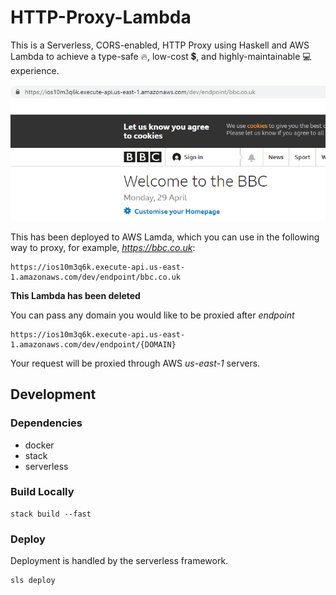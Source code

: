 # HTTP-Proxy-Lambda

This is a Serverless, CORS-enabled, HTTP Proxy using Haskell and AWS Lambda to achieve a type-safe :fire:, low-cost :heavy_dollar_sign:, and highly-maintainable :computer: experience. 

![screenshot](https://github.com/chris-bacon/http-proxy-lambda/blob/master/proxy_screenshot.PNG?raw=true)

This has been deployed to AWS Lamda, which you can use in the following way to proxy, for example, _https://bbc.co.uk_:

```
https://ios10m3q6k.execute-api.us-east-1.amazonaws.com/dev/endpoint/bbc.co.uk
```

**This Lambda has been deleted**

You can pass any domain you would like to be proxied after _endpoint_

```
https://ios10m3q6k.execute-api.us-east-1.amazonaws.com/dev/endpoint/{DOMAIN}
```

Your request will be proxied through AWS _us-east-1_ servers.

## Development

### Dependencies

- docker
- stack
- serverless

### Build Locally

```
stack build --fast
```

### Deploy

Deployment is handled by the serverless framework.

```
sls deploy
```

